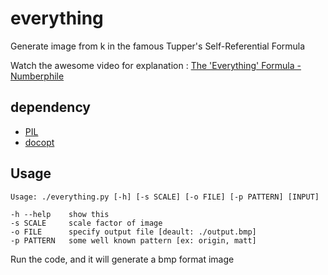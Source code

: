 # everything

Generate image from k in the famous Tupper's Self-Referential Formula

Watch the awesome video for explanation : [The 'Everything' Formula - Numberphile](https://youtu.be/_s5RFgd59ao)

## dependency

* [PIL](http://pillow.readthedocs.io/en/5.1.x/)
* [docopt](https://github.com/docopt/docopt)

## Usage

```
Usage: ./everything.py [-h] [-s SCALE] [-o FILE] [-p PATTERN] [INPUT]

-h --help    show this
-s SCALE     scale factor of image
-o FILE      specify output file [deault: ./output.bmp]
-p PATTERN   some well known pattern [ex: origin, matt]
```

Run the code, and it will generate a bmp format image
